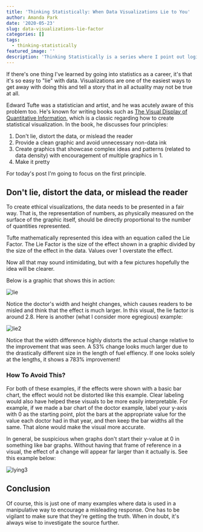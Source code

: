 ```yaml
---
title: 'Thinking Statistically: When Data Visualizations Lie to You'
author: Amanda Park
date: '2020-05-23'
slug: data-visualizations-lie-factor
categories: []
tags:
  - thinking-statistically
featured_image: ''
description: 'Thinking Statistically is a series where I point out logical fallacies people fall for in order to help make them aware of making that same mistake.'
---
```


If there's one thing I've learned by going into statistics as a career, it's that it's so easy to "lie" with data. Visualizations are one of the easiest ways to get away with doing this and tell a story that in all actuality may not be true at all. 

Edward Tufte was a statistician and artist, and he was acutely aware of this problem too. He's known for writing books such as [The Visual Display of Quantitative Information](https://www.goodreads.com/book/show/17744.The_Visual_Display_of_Quantitative_Information), which is a classic regarding how to create statistical visualization. In the book, he discusses four principles:

1. Don't lie, distort the data, or mislead the reader
2. Provide a clean graphic and avoid unnecessary non-data ink
3. Create graphics that showcase complex ideas and patterns (related to data density) with encouragement of multiple graphics in 1.
4. Make it pretty

For today's post I'm going to focus on the first principle.

## Don't lie, distort the data, or mislead the reader

To create ethical visualizations, the data needs to be presented in a fair way. That is, the representation of numbers, as physically measured on the surface of the graphic itself, should be directly proportional to the number of quantities represented.

Tufte mathematically represented this idea with an equation called the Lie Factor. The Lie Factor is the size of the effect shown in a graphic divided by the size of the effect in the data. Values over 1 overstate the effect.

Now all that may sound intimidating, but with a few pictures hopefully the idea will be clearer.

Below is a graphic that shows this in action:

![lie](https://infovis-wiki.net/w/images/3/36/Lie_factor_example2.jpg)

Notice the doctor's width and height changes, which causes readers to be misled and think that the effect is much larger. In this visual, the lie factor is around 2.8. Here is another (what I consider more egregious) example:

![lie2](https://infovis-wiki.net/w/images/0/05/Lie_factor_example1_image.jpg)

Notice that the width difference highly distorts the actual change relative to the improvement that was seen. A 53% change looks much larger due to the drastically different size in the length of fuel effiency. If one looks solely at the lengths, it shows a 783% improvement!

### How To Avoid This?

For both of these examples, if the effects were shown with a basic bar chart, the effect would not be distorted like this example. Clear labeling would also have helped these visuals to be more easily interpretable. For example, if we made a bar chart of the doctor example, label your y-axis with 0 as the starting point, plot the bars at the appropriate value for the value each doctor had in that year, and then keep the bar widths all the same. That alone would make the visual more accurate.

In general, be suspicious when graphs don't start their y-value at 0 in something like bar graphs. Without having that frame of reference in a visual, the effect of a change will appear far larger than it actually is. See this example below:

![lying3](https://www.nationalgeographic.com/content/dam/news/rights-exempt/Data%20Points/blog_images/how-data-lie-promo.ngsversion.1434727110954.adapt.1900.1.png)

## Conclusion

Of course, this is just one of many examples where data is used in a manipulative way to encourage a misleading response. One has to be vigilant to make sure that they're getting the truth. When in doubt, it's always wise to investigate the source further. 
